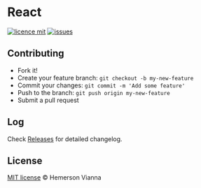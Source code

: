 # React

[![licence mit](https://img.shields.io/badge/license-MIT-blue.svg?style=flat-square)](http://hemersonvianna.mit-license.org/)
[![issues](https://img.shields.io/github/issues/descco-tools/knowledge-react.svg?style=flat-square)](https://github.com/descco-tools/knowledge-react/issues)

## Contributing

- Fork it!
- Create your feature branch: `git checkout -b my-new-feature`
- Commit your changes: `git commit -m 'Add some feature'`
- Push to the branch: `git push origin my-new-feature`
- Submit a pull request

## Log

Check [Releases](https://github.com/descco-tools/knowledge-react/releases) for detailed changelog.

## License

[MIT license](http://hemersonvianna.mit-license.org/) © Hemerson Vianna